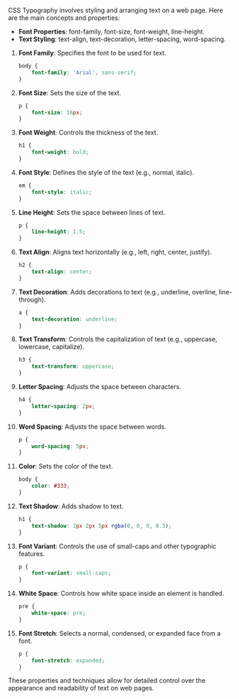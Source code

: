 CSS Typography involves styling and arranging text on a web page. Here are the main concepts and properties:
- **Font Properties**: font-family, font-size, font-weight, line-height.
- **Text Styling**: text-align, text-decoration, letter-spacing, word-spacing.

1. **Font Family**: Specifies the font to be used for text.
   ```css
   body {
       font-family: 'Arial', sans-serif;
   }
   ```

2. **Font Size**: Sets the size of the text.
   ```css
   p {
       font-size: 16px;
   }
   ```

3. **Font Weight**: Controls the thickness of the text.
   ```css
   h1 {
       font-weight: bold;
   }
   ```

4. **Font Style**: Defines the style of the text (e.g., normal, italic).
   ```css
   em {
       font-style: italic;
   }
   ```

5. **Line Height**: Sets the space between lines of text.
   ```css
   p {
       line-height: 1.5;
   }
   ```

6. **Text Align**: Aligns text horizontally (e.g., left, right, center, justify).
   ```css
   h2 {
       text-align: center;
   }
   ```

7. **Text Decoration**: Adds decorations to text (e.g., underline, overline, line-through).
   ```css
   a {
       text-decoration: underline;
   }
   ```

8. **Text Transform**: Controls the capitalization of text (e.g., uppercase, lowercase, capitalize).
   ```css
   h3 {
       text-transform: uppercase;
   }
   ```

9. **Letter Spacing**: Adjusts the space between characters.
   ```css
   h4 {
       letter-spacing: 2px;
   }
   ```

10. **Word Spacing**: Adjusts the space between words.
    ```css
    p {
        word-spacing: 5px;
    }
    ```

11. **Color**: Sets the color of the text.
    ```css
    body {
        color: #333;
    }
    ```

12. **Text Shadow**: Adds shadow to text.
    ```css
    h1 {
        text-shadow: 2px 2px 5px rgba(0, 0, 0, 0.3);
    }
    ```

13. **Font Variant**: Controls the use of small-caps and other typographic features.
    ```css
    p {
        font-variant: small-caps;
    }
    ```

14. **White Space**: Controls how white space inside an element is handled.
    ```css
    pre {
        white-space: pre;
    }
    ```

15. **Font Stretch**: Selects a normal, condensed, or expanded face from a font.
    ```css
    p {
        font-stretch: expanded;
    }
    ```

These properties and techniques allow for detailed control over the appearance and readability of text on web pages.